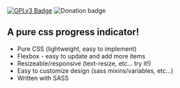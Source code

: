 [![GPLv3 Badge](http://img.shields.io/badge/license-GPLv3-blue.svg)](https://raw.githubusercontent.com/christabor/css-progress-wizard/master/LICENSE)
![Donation badge](https://img.shields.io/gratipay/christabor.svg)

## A pure css progress indicator!
* Pure CSS (lightweight, easy to implement)
* Flexbox - easy to update and add more items
* Resizeable/responsive (text-resize, etc... try it!)
* Easy to customize design (sass mixins/variables, etc...)
* Written with SASS
